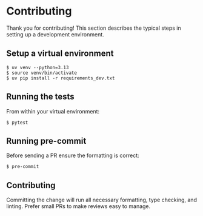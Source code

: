 # Contributing

Thank you for contributing! This section describes the typical steps in
setting up a development environment.

## Setup a virtual environment

```
$ uv venv --python=3.13
$ source venv/bin/activate
$ uv pip install -r requirements_dev.txt
```

## Running the tests

From within your virtual environment:

```
$ pytest
```

## Running pre-commit

Before sending a PR ensure the formatting is correct:

```
$ pre-commit
```

## Contributing

Committing the change will run all necessary formatting, type checking, and
linting. Prefer small PRs to make reviews easy to manage.
